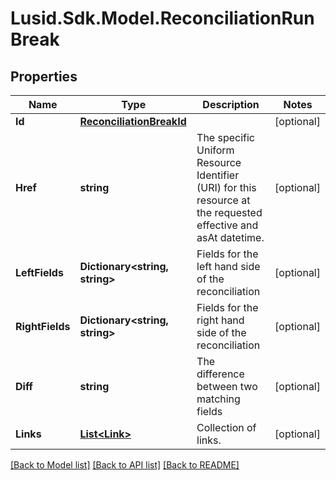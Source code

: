 # Lusid.Sdk.Model.ReconciliationRunBreak

## Properties

Name | Type | Description | Notes
------------ | ------------- | ------------- | -------------
**Id** | [**ReconciliationBreakId**](ReconciliationBreakId.md) |  | [optional] 
**Href** | **string** | The specific Uniform Resource Identifier (URI) for this resource at the requested effective and asAt datetime. | [optional] 
**LeftFields** | **Dictionary&lt;string, string&gt;** | Fields for the left hand side of the reconciliation | [optional] 
**RightFields** | **Dictionary&lt;string, string&gt;** | Fields for the right hand side of the reconciliation | [optional] 
**Diff** | **string** | The difference between two matching fields | [optional] 
**Links** | [**List&lt;Link&gt;**](Link.md) | Collection of links. | [optional] 

[[Back to Model list]](../README.md#documentation-for-models) [[Back to API list]](../README.md#documentation-for-api-endpoints) [[Back to README]](../README.md)

